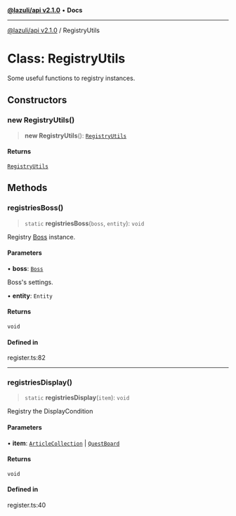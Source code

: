 [**@lazuli/api v2.1.0**](../README.md) • **Docs**

***

[@lazuli/api v2.1.0](../globals.md) / RegistryUtils

# Class: RegistryUtils

Some useful functions to registry instances.

## Constructors

### new RegistryUtils()

> **new RegistryUtils**(): [`RegistryUtils`](RegistryUtils.md)

#### Returns

[`RegistryUtils`](RegistryUtils.md)

## Methods

### registriesBoss()

> `static` **registriesBoss**(`boss`, `entity`): `void`

Registry [Boss](Boss.md) instance.

#### Parameters

• **boss**: [`Boss`](Boss.md)

Boss's settings.

• **entity**: `Entity`

#### Returns

`void`

#### Defined in

register.ts:82

***

### registriesDisplay()

> `static` **registriesDisplay**(`item`): `void`

Registry the DisplayCondition

#### Parameters

• **item**: [`ArticleCollection`](ArticleCollection.md) \| [`QuestBoard`](QuestBoard.md)

#### Returns

`void`

#### Defined in

register.ts:40
